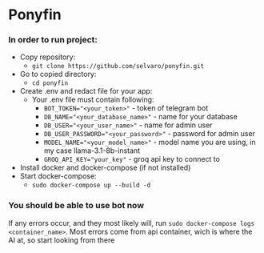 # Ponyfin

### In order to run project:
- Copy repository:
  - ```git clone https://github.com/selvaro/ponyfin.git```
- Go to copied directory:
  - ```cd ponyfin```
- Create .env and redact file for your app:
  - Your .env file must contain following:
    - ```BOT_TOKEN="<your_token>"``` - token of telegram bot
    - ```DB_NAME="<your_database_name>"``` - name for your database
    - ```DB_USER="<your_user_name>"``` - name for admin user
    - ```DB_USER_PASSWORD="<your_password>"``` - password for admin user
    - ```MODEL_NAME="<your_model_name>"``` - model name you are using, in my case llama-3.1-8b-instant
    - ```GROQ_API_KEY="your_key"``` - groq api key to connect to
- Install docker and docker-compose (if not installed)
- Start docker-compose:
  - ```sudo docker-compose up --build -d```
### You should be able to use bot now

If any errors occur, and they most likely will, run ```sudo docker-compose logs <container_name>```. Most errors come from api container, wich is where the AI at, so start looking from there
